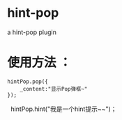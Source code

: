 # hint-pop
a hint-pop plugin
# 使用方法 ：
    hintPop.pop({
        _content:"显示Pop弹框~"
    });
    hintPop.hint("我是一个hint提示~~")；

